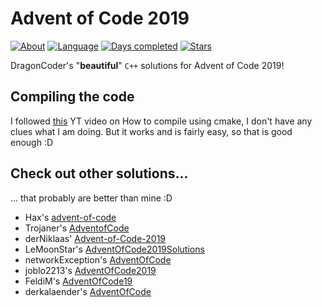 # Advent of Code 2019

[![About](https://img.shields.io/badge/Advent%20of%20Code-2019-brightgreen)](https://adventofcode.com/2019/about)
[![Language](https://img.shields.io/badge/Language-C%2B%2B-orange)](https://isocpp.org/)
[![Days completed](https://img.shields.io/badge/Days%20completed-5-red)](https://github.com/DragonCoder01/AdventOfCode2019)
[![Stars](https://img.shields.io/badge/Stars-10-yellow)](https://github.com/DragonCoder01/AdventOfCode2019)

DragonCoder's "**beautiful**" `C++` solutions for Advent of Code 2019!

## Compiling the code
I followed [this](https://www.youtube.com/watch?v=HPMvU64RUTY) YT video on How to compile using cmake, I don't have any clues what I am doing. But it works and is fairly easy, so that is good enough :D

## Check out other solutions...
... that probably are better than mine :D
+ Hax's [advent-of-code](https://github.com/Schlauer-Hax/advent-of-code)
+ Trojaner's [AdventofCode](https://github.com/TrojanerHD/AdventofCode)
+ derNiklaas' [Advent-of-Code-2019](https://github.com/derNiklaas/Advent-of-Code-2019)
+ LeMoonStar's [AdventOfCode2019Solutions](https://github.com/LeMoonStar/AdventOfCode2019Solutions)
+ networkException's [AdventOfCode](https://github.com/dejakobniklas/AdventOfCode)
+ joblo2213's [AdventOfCode2019](https://github.com/joblo2213/AdventOfCode2019)
+ FeldiM's [AdventOfCode19](https://github.com/feldim2425/AdventOfCode19)
+ derkalaender's [AdventOfCode](https://github.com/derkalaender/AdventOfCode)